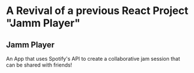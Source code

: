 # A Revival of a previous React Project "Jamm Player"
## Jamm Player
An App that uses Spotify's API to create a collaborative jam session that can be shared with friends!